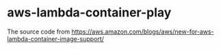 # aws-lambda-container-play

The source code from https://aws.amazon.com/blogs/aws/new-for-aws-lambda-container-image-support/
